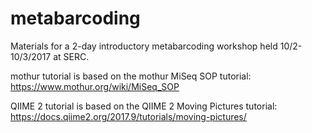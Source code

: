 # metabarcoding
Materials for a 2-day introductory metabarcoding workshop held 10/2-10/3/2017 at SERC.


mothur tutorial is based on the mothur MiSeq SOP tutorial: https://www.mothur.org/wiki/MiSeq_SOP

QIIME 2 tutorial is based on the QIIME 2 Moving Pictures tutorial: https://docs.qiime2.org/2017.9/tutorials/moving-pictures/
